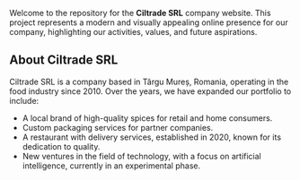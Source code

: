 Welcome to the repository for the **Ciltrade SRL** company website. This project represents a modern and visually appealing online presence for our company, highlighting our activities, values, and future aspirations.

## About Ciltrade SRL

Ciltrade SRL is a company based in Târgu Mureș, Romania, operating in the food industry since 2010. Over the years, we have expanded our portfolio to include:

- A local brand of high-quality spices for retail and home consumers.
- Custom packaging services for partner companies.
- A restaurant with delivery services, established in 2020, known for its dedication to quality.
- New ventures in the field of technology, with a focus on artificial intelligence, currently in an experimental phase.
